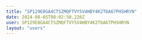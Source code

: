 ```yaml
---
title: "SP129E8GA4CTSZMQFTVY5V4HBY4K2T6A67PHSHRYN"
date: 2024-08-05T08:02:50.226Z
user: SP129E8GA4CTSZMQFTVY5V4HBY4K2T6A67PHSHRYN
layout: "users"
---
```

    